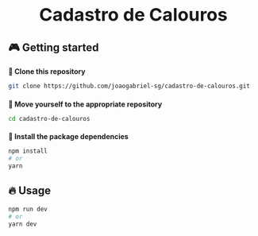 <div align="center">
  <h1 style="font-size: 36px; font-weight: bold;">Cadastro de Calouros</h1>
</div>

## 🎮 Getting started

<h3 style="font-size: 14px;">🧬 Clone this repository</h3>

```bash
git clone https://github.com/joaogabriel-sg/cadastro-de-calouros.git
```

<h3 style="font-size: 14px;">📂 Move yourself to the appropriate repository</h3>

```bash
cd cadastro-de-calouros
```

<h3 style="font-size: 14px;">🎉 Install the package dependencies</h3>

```bash
npm install
# or
yarn
```

## 🔥 Usage

```bash
npm run dev
# or
yarn dev
```
